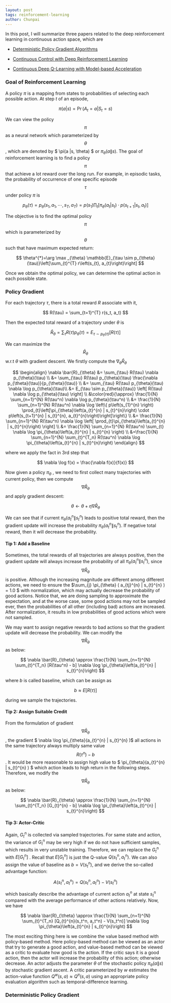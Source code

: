 ```yaml
---
layout: post
tags: reinforcement-learning
author: Chunpai
---
```


In this post, I will summarize three papers related to the deep reinforcement learning in continuous action space, which are 

- [Deterministic Policy Gradient Algorithms](http://proceedings.mlr.press/v32/silver14.pdf )

- [Continuous Control with Deep Reinforcement Learning](https://arxiv.org/pdf/1509.02971.pdf )

- [Continuous Deep Q-Learning with Model-based Acceleration](https://arxiv.org/pdf/1603.00748v1.pdf )

  

### Goal of Reinforcement Learning

A policy $\pi$​ is a mapping from states to probabilities of selecting each possible action. At step $t$ of an episode,     


$$
\pi(a | s)=\operatorname{Pr}\left(A_{t}=a | S_{t}=s\right)
$$


We can view the policy $$\pi$$ as a neural network which parameterized by $$\theta$$, which are denoted by $ \pi(a \|s, \theta) $ or $\pi_{\theta} (a \| s)$.  The goal of reinforcement learning is to find a policy $$\pi$$ that achieve a lot reward over the long run. For example, in episodic tasks, the probability of occurrence of one specific episode $$\tau$$ under policy $\pi$ is 


$$
p_{\theta}(\tau)
=p_{\theta}\left(s_{1}, a_{1}, \cdots, s_{T}, a_{T}\right)
=p\left(s_{1}\right) \prod_{t}\left[\pi_{\theta}\left(a_{t} | s_{t}\right) \cdot p\left(s_{t+1} | s_{t}, a_{t}\right)\right]
$$


The objective is to find the optimal policy $$\pi$$ which is parameterized by $$\theta$$ such that have maximum expected return:


$$
\theta^{*}=\arg \max _{\theta} \mathbb{E}_{\tau \sim p_{\theta}(\tau)}\left[\sum_{t}^{T} r\left(s_{t}, a_{t}\right)\right]
$$


Once we obtain the optimal policy, we can determine the optimal action in each possible state. 

### Policy Gradient

For each trajectory $\tau$, there is a total reward $R$ associate with it, 


$$
R(\tau) = \sum_{t=1}^{T} r(s_t, a_t)
$$


Then the expected total reward of a trajectory under $\theta$ is 




$$
\bar{R}_{\theta}=\sum_{\tau} R(\tau) p_{\theta}(\tau)=E_{\tau \sim p_{\theta}(\tau)}[R(\tau)]
$$




We can maximize the $$\bar{R}_{\theta}$$ w.r.t  $\theta$ with gradient descent. We firstly compute the $\nabla_{\theta} \bar{R}_{\theta}$ 


$$
\begin{align}
\nabla \bar{R}_{\theta} &= \sum_{\tau} R(\tau) \nabla p_{\theta}(\tau) \\
&= \sum_{\tau} R(\tau) p_{\theta}(\tau) \frac{\nabla p_{\theta}(\tau)}{p_{\theta}(\tau)} \\
&= \sum_{\tau} R(\tau) p_{\theta}(\tau) \nabla \log p_{\theta}(\tau)\\
&= E_{\tau \sim p_{\theta}(\tau)} \left[ R(\tau) \nabla \log p_{\theta}(\tau) \right] \\
&\color{red}{\approx} \frac{1}{N} \sum_{n=1}^{N}  R(\tau^n) \nabla \log p_{\theta}(\tau^n) \\
&= \frac{1}{N} \sum_{n=1}^{N} R(\tau^n) \nabla \log \left\{ p\left(s_{1}^{n} \right) \prod_{t}\left[\pi_{\theta}\left(a_{t}^{n} | s_{t}^{n}\right) \cdot p\left(s_{t+1}^{n} | s_{t}^{n}, a_{t}^{n}\right)\right]\right\} \\
&= \frac{1}{N} \sum_{n=1}^{N}  R(\tau^n) \nabla \log \left[  \prod_{t}\pi_{\theta}\left(a_{t}^{n} | s_{t}^{n}\right) \right] \\
&= \frac{1}{N} \sum_{n=1}^{N}  R(\tau^n) \sum_{t} \nabla \log \pi_{\theta}\left(a_{t}^{n} | s_{t}^{n} \right) \\
&=\frac{1}{N} \sum_{n=1}^{N} \sum_{t}^{T_n} R(\tau^n) \nabla \log \pi_{\theta}\left(a_{t}^{n} | s_{t}^{n}\right)
\end{align}
$$


where we apply the fact in 3rd step that 


$$
\nabla \log f(x) = \frac{\nabla f(x)}{f(x)}
$$


Now given a policy $\pi_{\theta}$ , we need to first collect many trajectories with current policy, then we compute $$\nabla \bar{R}_{\theta}$$ and apply gradient descent:


$$
\theta \leftarrow \theta+\eta \nabla \bar{R}_{\theta}
$$


We can see that if current $\pi_{\theta} ( a_{t}^{n} \| s_{t}^{n} )$ leads to positive total reward, then the gradient update will increase the probability $\pi_{\theta} ( a_{t}^{n} \| s_{t}^{n} )$. If negative total reward, then it will decrease the probability.

#### Tip 1: Add a Baseline

Sometimes, the total rewards of all trajectories are always positive, then the gradient update will always increase the probability of all $\pi_{\theta} ( a_{t}^{n} \| s_{t}^{n} )$, since $$\nabla \bar{R}_{\theta}$$ is positive. Although the increasing magnitude are different among different actions, we need to ensure the $\sum_{j} \pi_{\theta} ( a_{tj}^{n} \| s_{t}^{n} ) = 1.0 $ with normalization, which may actually decrease the probability of good actions. Notice that, we are doing sampling to approximate the expectation, and at the worse case, some good actions may not be sampled ever, then the probabilities of all other (including bad) actions are increased. After normalization, it results in low probabilities of good actions which were not sampled. 

We may want to assign negative rewards to bad actions so that the gradient update will decrease the probability. We can modify the $$\nabla \bar{R}_{\theta}$$ as below:


$$
\nabla \bar{R}_{\theta} \approx \frac{1}{N} \sum_{n=1}^{N} \sum_{t}^{T_n} [R(\tau^n) - b] \nabla \log \pi_{\theta}\left(a_{t}^{n} | s_{t}^{n}\right)
$$


where $b$ is called baseline, which can be assign as 


$$
b \approx E[R(\tau)] 
$$


during we sample the trajectories. 



#### Tip 2: Assign Suitable Credit

From the formulation of gradient $$\nabla \bar{R}_{\theta}$$, the gradient $ \nabla \log \pi_{\theta}(a_{t}^{n} \| s_{t}^{n} )$  all actions in the same trajectory always multiply same value $$R(\tau^n) - b$$ . It would be more reasonable to assign high value to $ \pi_{\theta}(a_{t}^{n} \| s_{t}^{n} ) $ which action leads to high return in the following steps. Therefore, we modify the  $$\nabla \bar{R}_{\theta}$$ as below: 


$$
\nabla \bar{R}_{\theta} \approx \frac{1}{N} \sum_{n=1}^{N} \sum_{t}^{T_n} [G_{t}^{n} - b] \nabla \log \pi_{\theta}\left(a_{t}^{n} | s_{t}^{n}\right)
$$


#### Tip 3: Actor-Critic

Again, $G_t^n$ is collected via sampled trajectories. For same state and action, the variance of $G_t^n$ may be very high if we do not have sufficient samples, which results in very unstable training. Therefore, we can replace the $G_t^n$ with $E[G_t^n]$ . Recall that $E[G_t^n]$ is just the Q-value $Q(s_t^n, a_t^n)$. We can also assign the value of baseline as $b = V(s_t^n)$, and we derive the so-called advantage function:


$$
A(s_t^n, a_t^n) = Q(s_t^n, a_t^n) - V(s_t^n)
$$


which basically describe the advantage of current action $a_t^n$ at state $s_t^n$ compared with the average performance of other actions relatively. Now, we have 


$$
\nabla \bar{R}_{\theta} \approx \frac{1}{N} \sum_{n=1}^{N} \sum_{t}^{T_n} [Q_{t}^{n}(s_t^n, a_t^n) - V(s_t^n)] \nabla \log \pi_{\theta}\left(a_{t}^{n} | s_{t}^{n}\right)
$$


The most exciting thing here is we combine the value based method with policy-based method. Here policy-based method can be viewed as an actor that try to generate a good action, and value-based method can be viewed as a critic to evaluate how good is the action. If the critic says it is a good action, then the actor will increase the probability of this action; otherwise decrease. An actor adjusts the parameter $\theta$ of the stochastic policy $\pi_{\theta}(a \| s)$ by stochastic gradient ascent. A critic parameterized by $w$ estimates the action-value function $Q^{w}(s, a) \approx Q^{\pi}(s, a)$ using an appropriate policy evaluation algorithm such as temporal-difference learning. 



### Deterministic Policy Gradient 



  

